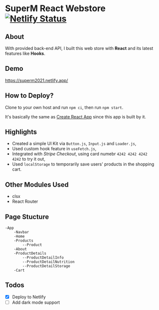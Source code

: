 # SuperM React Webstore [![Netlify Status](https://api.netlify.com/api/v1/badges/aff972c9-0d40-4af4-83df-c4c92e24fd8a/deploy-status)](https://app.netlify.com/sites/superm-chen/deploys)

## About
With provided back-end API, I built this web store with **React** and its latest features like **Hooks**.

## Demo
https://superm2021.netlify.app/

## How to Deploy?
Clone to your own host and run `npm ci`, then run `npm start`. 

It's basically the same as [Create React App](https://create-react-app.dev/docs/deployment/) since this app is built by it.

## Highlights
- Created a simple UI Kit via `Button.js`, `Input.js` and `Loader.js`,
- Used custom hook feature in `useFetch.js`,
- Integrated with *Stripe Checkout*, using card numebr `4242 4242 4242 4242` to try it out, 
- Used `localStorage` to temporarily save users' products in the shopping cart.

## Other Modules Used
- clsx
- React Router

## Page Stucture
```plain
-App
    -Navbar
    -Home
    -Products
        --Product
    -About
    -ProductDetails
        --ProductDetailInfo
        --ProductDetailNutrition
        --ProductDetailStorage
    -Cart
```

## Todos
- [x] Deploy to Netlify
- [ ] Add dark mode support
